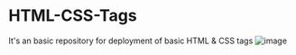 # HTML-CSS-Tags
It's an basic repository for deployment of basic HTML &amp; CSS tags 
![image](https://github.com/lalbahadursahani/HTML-CSS-Tags/assets/165926620/4ab48cb2-4b91-4fb2-aebe-0b7ad580cfdf)

